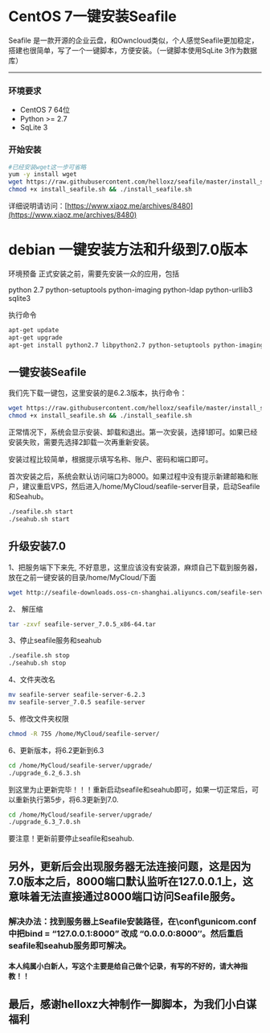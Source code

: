 # CentOS 7一键安装Seafile
Seafile 是一款开源的企业云盘，和Owncloud类似，个人感觉Seafile更加稳定，搭建也很简单，写了一个一键脚本，方便安装。（一键脚本使用SqLite 3作为数据库）
___

### 环境要求
* CentOS 7 64位
* Python >= 2.7
* SqLite 3

### 开始安装
```bash
#已经安装wget这一步可省略
yum -y install wget
wget https://raw.githubusercontent.com/helloxz/seafile/master/install_seafile.sh
chmod +x install_seafile.sh && ./install_seafile.sh
```

详细说明请访问：[https://www.xiaoz.me/archives/8480](https://www.xiaoz.me/archives/8480)

# debian 一键安装方法和升级到7.0版本
环境预备
正式安装之前，需要先安装一众的应用，包括

python 2.7
python-setuptools
python-imaging
python-ldap
python-urllib3
sqlite3

执行命令
```bash
apt-get update
apt-get upgrade
apt-get install python2.7 libpython2.7 python-setuptools python-imaging python-ldap python-urllib3 sqlite3
```
## 一键安装Seafile
我们先下载一键包，这里安装的是6.2.3版本，执行命令：
```bash
wget https://raw.githubusercontent.com/helloxz/seafile/master/install_seafile.sh
chmod +x install_seafile.sh && ./install_seafile.sh
```

正常情况下，系统会显示安装、卸载和退出。第一次安装，选择1即可。如果已经安装失败，需要先选择2卸载一次再重新安装。

安装过程比较简单，根据提示填写名称、账户、密码和端口即可。

首次安装之后，系统会默认访问端口为8000。如果过程中没有提示新建邮箱和账户，建议重启VPS，然后进入/home/MyCloud/seafile-server目录，启动Seafile和Seahub。
```bash
./seafile.sh start
./seahub.sh start
```
## 升级安装7.0

1、把服务端下下来先, 不好意思，这里应该没有安装源，麻烦自己下载到服务器，放在之前一键安装的目录/home/MyCloud/下面

```bash
wget http://seafile-downloads.oss-cn-shanghai.aliyuncs.com/seafile-server_7.0.5_x86-64.tar
```

2、 解压缩
```bash
tar -zxvf seafile-server_7.0.5_x86-64.tar
```

3、停止seafile服务和seahub
```bash
./seafile.sh stop
./seahub.sh stop
```

4、文件夹改名
```bash
mv seafile-server seafile-server-6.2.3
mv seafile-server_7.0.5 seafile-server
```

5、修改文件夹权限
```bash
chmod -R 755 /home/MyCloud/seafile-server/
```
6、更新版本，将6.2更新到6.3
```bash
cd /home/MyCloud/seafile-server/upgrade/
./upgrade_6.2_6.3.sh
```

到这里为止更新完毕！！！重新启动seafile和seahub即可，如果一切正常后，可以重新执行第5步，将6.3更新到7.0.

```bash
cd /home/MyCloud/seafile-server/upgrade/
./upgrade_6.3_7.0.sh
```
要注意！更新前要停止seafile和seahub.

## 另外，更新后会出现服务器无法连接问题，这是因为7.0版本之后，8000端口默认监听在127.0.0.1上，这意味着无法直接通过8000端口访问Seafile服务。
### 解决办法：找到服务器上Seafile安装路径，在\conf\gunicom.conf中把bind = “127.0.0.1:8000” 改成 “0.0.0.0:8000″。然后重启seafile和seahub服务即可解决。


#### 本人纯属小白新人，写这个主要是给自己做个记录，有写的不好的，请大神指教！！

## 最后，感谢helloxz大神制作一脚脚本，为我们小白谋福利
